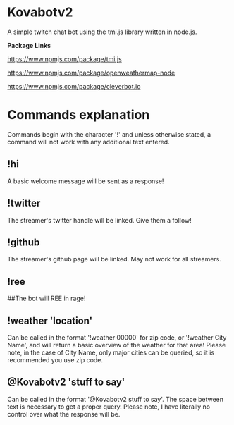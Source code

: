 # Kovabotv2
A simple twitch chat bot using the tmi.js library written in node.js.



**Package Links**

https://www.npmjs.com/package/tmi.js

https://www.npmjs.com/package/openweathermap-node

https://www.npmjs.com/package/cleverbot.io




# **Commands explanation**

Commands begin with the character '!' and unless otherwise stated, a command will not work with any additional text entered.




## **!hi**

A basic welcome message will be sent as a response!



## **!twitter**

The streamer's twitter handle will be linked. Give them a follow!



## **!github**

The streamer's github page will be linked. May not work for all streamers.



## **!ree**

##The bot will REE in rage!



## **!weather 'location'**

Can be called in the format '!weather 00000' for zip code, or '!weather City Name', and will return a basic overview of the weather for that area!
Please note, in the case of City Name, only major cities can be queried, so it is recommended you use zip code.



## **@Kovabotv2 'stuff to say'**

Can be called in the format '@Kovabotv2 stuff to say'. The space between text is necessary to get a proper query. 
Please note, I have literally no control over what the response will be. 
